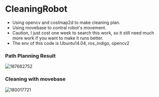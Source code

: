 # CleaningRobot

- Using opencv and costmap2d to make cleaning plan. 
- Using movebase to contral robot's movement.
- Caution,  I just cost one week to search this work, so it still need much more work if you want to make it runs better.
- The env of this code is Ubuntu14.04, ros_indigo, opencv2



### Path Planning Result

![187662752](/home/wz/Downloads/187662752.jpg)



### Cleaning with movebase

![180017721](/home/wz/Downloads/180017721.jpg)